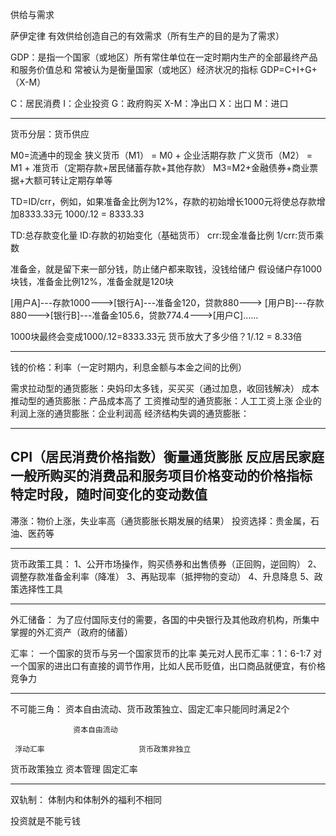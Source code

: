 供给与需求

萨伊定律
有效供给创造自己的有效需求（所有生产的目的是为了需求）

GDP：是指一个国家（或地区）所有常住单位在一定时期内生产的全部最终产品和服务价值总和
常被认为是衡量国家（或地区）经济状况的指标
GDP=C+I+G+（X-M）


C：居民消费
I：企业投资
G：政府购买
X-M：净出口
X：出口
M：进口

--------------------------------------------------------------------------------

货币分层：货币供应

M0=流通中的现金
狭义货币（M1） = M0 + 企业活期存款
广义货币（M2） = M1 + 准货币（定期存款+居民储蓄存款+其他存款）
M3=M2+金融债券+商业票据+大额可转让定期存单等



TD=ID/crr，例如，如果准备金比例为12%，存款的初始增长1000元将使总存款增加8333.33元
1000/.12 = 8333.33

TD:总存款变化量
ID:存款的初始变化（基础货币）
crr:现金准备比例
1/crr:货币乘数

准备金，就是留下来一部分钱，防止储户都来取钱，没钱给储户
假设储户存1000块钱，准备金比例12%，准备金就是120块

[用户A]---存款1000--->[银行A]---准备金120，贷款880--->
[用户B]---存款880--->[银行B]---准备金105.6，贷款774.4--->[用户C]......

1000块最终会变成1000/.12=8333.33元
货币放大了多少倍？1/.12 = 8.33倍

--------------------------------------------------------------------------------


钱的价格：利率（一定时期内，利息金额与本金之间的比例）

需求拉动型的通货膨胀：央妈印太多钱，买买买（通过加息，收回钱解决）
成本推动型的通货膨胀：产品成本高了
工资推动型的通货膨胀：人工工资上涨
企业的利润上涨的通货膨胀：企业利润高
经济结构失调的通货膨胀：

--------------------------------------------------------------------------------

CPI（居民消费价格指数）衡量通货膨胀
反应居民家庭一般所购买的消费品和服务项目价格变动的价格指标
特定时段，随时间变化的变动数值
--------------------------------------------------------------------------------

滞涨：物价上涨，失业率高（通货膨胀长期发展的结果）
投资选择：贵金属，石油、医药等

--------------------------------------------------------------------------------
货币政策工具：
1、公开市场操作，购买债券和出售债券（正回购，逆回购）
2、调整存款准备金利率（降准）
3、再贴现率（抵押物的变动）
4、升息降息
5、政策选择性工具

--------------------------------------------------------------------------------
外汇储备：
为了应付国际支付的需要，各国的中央银行及其他政府机构，所集中掌握的外汇资产（政府的储蓄）


汇率：
一个国家的货币与另一个国家货币的比率
美元对人民币汇率：1：6-1:7
对一个国家的进出口有直接的调节作用，比如人民币贬值，出口商品就便宜，有价格竞争力


--------------------------------------------------------------------------------


不可能三角：
资本自由流动、货币政策独立、固定汇率只能同时满足2个

                  资本自由流动

     浮动汇率                     货币政策非独立


货币政策独立           资本管理               固定汇率


--------------------------------------------------------------------------------
双轨制：
体制内和体制外的福利不相同

投资就是不能亏钱


